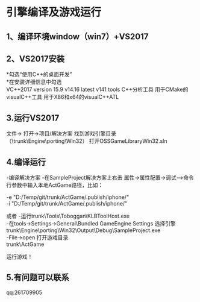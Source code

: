 引擎编译及游戏运行
===
             
 1、编译环境window（win7）+VS2017
 ---

 2、VS2017安装
 ---
   *勾选“使用C++的桌面开发”</br> 
   *在安装详细信息中勾选</br> 
    VC++2017 version 15.9 v14.16 latest v141 tools
	  C++分析工具
	  用于CMake的visualC++工具
	  用于X86和x64的visualC++ATL</br> 

3.运行VS2017
---

  文件-> 打开->项目/解决方案 
  找到游戏引擎目录（\trunk\Engine\porting\Win32）
  打开OSSGameLibraryWin32.sln
  
4.编译运行
---
  -编译解决方案
  -在SampleProject解决方案上右击
   属性->属性配置->调试-->命令行参数中输入本地ActGame路径，比如：
   
   -e "D:/Temp/git/trunk/ActGame/.publish/iphone/" </br> 
   -i "D:/Temp/git/trunk/ActGame/.publish/iphone/" </br> 
   
   或者
   -运行trunk\Tools\Toboggan\KLBToolHost.exe    </br> 
   -在tools->Settings->General\Bundled GameEngine Settings 选择引擎 </br> 
    trunk\Engine\porting\Win32\Output\Debug\SampleProject.exe </br> 
   -File->open 打开游戏目录 </br> 
    trunk\ActGame </br> 
   
   
   运行游戏！
  
5.有问题可以联系
---

   qq:261709905